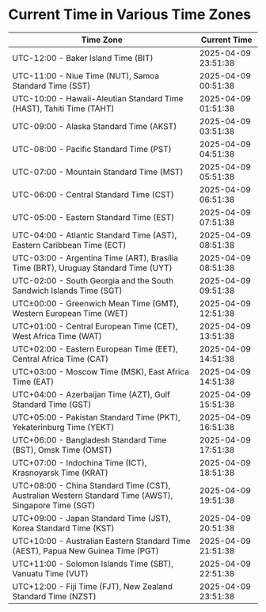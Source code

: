 # Current Time in Various Time Zones

| Time Zone | Current Time |
|-----------|--------------|
| UTC-12:00 - Baker Island Time (BIT) | 2025-04-09 23:51:38 |
| UTC-11:00 - Niue Time (NUT), Samoa Standard Time (SST) | 2025-04-09 00:51:38 |
| UTC-10:00 - Hawaii-Aleutian Standard Time (HAST), Tahiti Time (TAHT) | 2025-04-09 01:51:38 |
| UTC-09:00 - Alaska Standard Time (AKST) | 2025-04-09 03:51:38 |
| UTC-08:00 - Pacific Standard Time (PST) | 2025-04-09 04:51:38 |
| UTC-07:00 - Mountain Standard Time (MST) | 2025-04-09 05:51:38 |
| UTC-06:00 - Central Standard Time (CST) | 2025-04-09 06:51:38 |
| UTC-05:00 - Eastern Standard Time (EST) | 2025-04-09 07:51:38 |
| UTC-04:00 - Atlantic Standard Time (AST), Eastern Caribbean Time (ECT) | 2025-04-09 08:51:38 |
| UTC-03:00 - Argentina Time (ART), Brasília Time (BRT), Uruguay Standard Time (UYT) | 2025-04-09 08:51:38 |
| UTC-02:00 - South Georgia and the South Sandwich Islands Time (SGT) | 2025-04-09 09:51:38 |
| UTC±00:00 - Greenwich Mean Time (GMT), Western European Time (WET) | 2025-04-09 12:51:38 |
| UTC+01:00 - Central European Time (CET), West Africa Time (WAT) | 2025-04-09 13:51:38 |
| UTC+02:00 - Eastern European Time (EET), Central Africa Time (CAT) | 2025-04-09 14:51:38 |
| UTC+03:00 - Moscow Time (MSK), East Africa Time (EAT) | 2025-04-09 14:51:38 |
| UTC+04:00 - Azerbaijan Time (AZT), Gulf Standard Time (GST) | 2025-04-09 15:51:38 |
| UTC+05:00 - Pakistan Standard Time (PKT), Yekaterinburg Time (YEKT) | 2025-04-09 16:51:38 |
| UTC+06:00 - Bangladesh Standard Time (BST), Omsk Time (OMST) | 2025-04-09 17:51:38 |
| UTC+07:00 - Indochina Time (ICT), Krasnoyarsk Time (KRAT) | 2025-04-09 18:51:38 |
| UTC+08:00 - China Standard Time (CST), Australian Western Standard Time (AWST), Singapore Time (SGT) | 2025-04-09 19:51:38 |
| UTC+09:00 - Japan Standard Time (JST), Korea Standard Time (KST) | 2025-04-09 20:51:38 |
| UTC+10:00 - Australian Eastern Standard Time (AEST), Papua New Guinea Time (PGT) | 2025-04-09 21:51:38 |
| UTC+11:00 - Solomon Islands Time (SBT), Vanuatu Time (VUT) | 2025-04-09 22:51:38 |
| UTC+12:00 - Fiji Time (FJT), New Zealand Standard Time (NZST) | 2025-04-09 23:51:38 |
